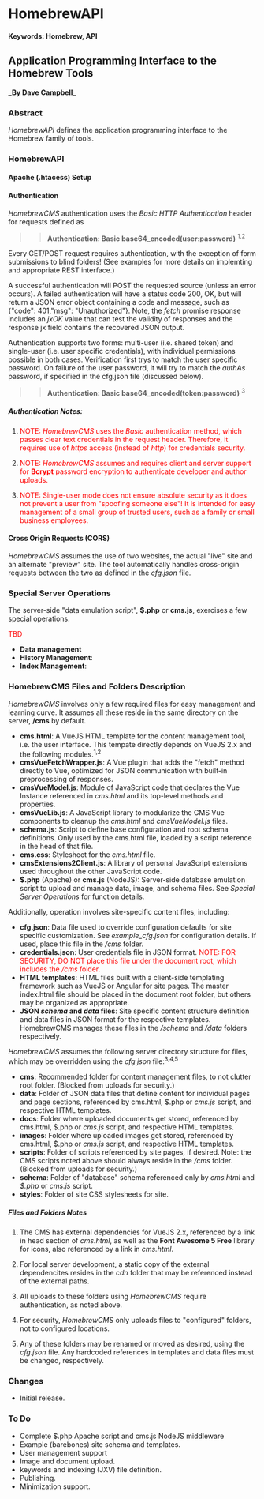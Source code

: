 # HomebrewAPI

#### Keywords:	Homebrew, API

## Application Programming Interface to the Homebrew Tools

**_By Dave Campbell**_

### Abstract

_HomebrewAPI_ defines the application programming interface to the Homebrew family of tools. 

### HomebrewAPI

#### Apache (.htacess) Setup

#### Authentication

_HomebrewCMS_ authentication uses the _Basic HTTP Authentication_ header for requests defined as 

>>**Authentication: Basic base64_encoded(user:password)** <sup>1,2</sup>

Every GET/POST request requires authentication, with the exception of form submissions to blind folders! (See examples for more details on implemting and appropriate REST interface.)

A successful authentication will POST the requested source (unless an error occurs). A failed authentication will have a status code 200, OK, but will return a JSON error object containing a code and message, such as {"code": 401,"msg": "Unauthorized"}. Note, the _fetch_ promise response includes an _jxOK_ value that can test the validity of responses and the response jx field contains the recovered JSON output.

Authentication supports two forms: multi-user (i.e. shared token) and single-user (i.e. user specific credentials), with individual permissions possible in both cases. Verification first trys to match the user specific password. On failure of the user password, it will try to match the _authAs_ password, if specified in the cfg.json file (discussed below).

>>**Authentication: Basic base64_encoded(token:password)** <sup>3</sup>
 
##### Authentication Notes: 
 
  1. <span style="color:red">NOTE: _HomebrewCMS_ uses the _Basic_ authentication method, which passes clear text credentials in the request header. Therefore, it requires use of _https_ access (instead of _http_) for credentials security.</span>
  
  2. <span style="color:red">NOTE: _HomebrewCMS_ assumes and requires client and server support for **Bcrypt** password encryption to authenticate developer and author uploads.</span>

  3. <span style="color:red">NOTE: Single-user mode does not ensure absolute security as it does not prevent a user from "spoofing someone else"! It is intended for easy management of a small group of trusted users, such as a family or small business employees.</span>

#### Cross Origin Requests (CORS)

_HomebrewCMS_ assumes the use of two websites, the actual "live" site and an alternate "preview" site. The tool automatically handles cross-origin requests between the two as defined in the _cfg.json_ file.

### Special Server Operations

The server-side "data emulation script", **$.php** or **cms.js**, exercises a few special operations.

<span style="color:red">TBD</span>

- **Data management**
- **History Management**:
- **Index Management**:

### HomebrewCMS Files and Folders Description

_HomebrewCMS_ involves only a few required files for easy management and learning curve. It assumes all these reside in the same directory on the server, **/cms** by default.

- **cms.html**: A VueJS HTML template for the content management tool, i.e. the user interface. This tempate directly depends on VueJS 2.x and the following modules.<sup>1,2</sup>
- **cmsVueFetchWrapper.js**: A Vue plugin that adds the "fetch" method directly to Vue, optimized for JSON communication with built-in preprocessing of responses.
- **cmsVueModel.js**: Module of JavaScript code that declares the Vue Instance referenced in _cms.html_ and its top-level methods and properties.
- **cmsVueLib.js**: A JavaScript library to modularize the CMS Vue components to cleanup the _cms.html_ and _cmsVueModel.js_ files.
- **schema.js**: Script to define base configuration and root schema definitions. Only used by the cms.html file, loaded by a script reference in the head of that file.
- **cms.css**: Stylesheet for the _cms.html_ file.
- **cmsExtensions2Client.js**: A library of personal JavaScript extensions used throughout the other JavaScript code.
- **$.php** (Apache) or **cms.js** (NodeJS): Server-side database emulation script to upload and manage data, image, and schema files. See _Special Server Operations_ for function details.

Additionally, operation involves site-specific content files, including:

- **cfg.json**: Data file used to override configuration defaults for site specific customization. See _example_cfg.json_ for configuration details. If used, place this file in the _/cms_ folder.
- **credentials.json**: User credentials file in JSON format. <span style="color:red">NOTE: FOR SECURITY, DO NOT place this file under the document root, which includes the _/cms_ folder.</span>
- **HTML templates**: HTML files built with a client-side templating framework such as VueJS or Angular for site pages. The master index.html file should be placed in the document root folder, but others may be organized as appropriate.
- **JSON _schema_ and _data_ files**: Site specific content structure definition and data files in JSON format for the respective templates. HomebrewCMS manages these files in the _/schema_ and _/data_ folders respectively.

_HomebrewCMS_ assumes the following server directory structure for files, which may be overridden using the _cfg.json_ file:<sup>3,4,5</sup>

- **cms**: Recommended folder for content management files, to not clutter root folder. (Blocked from uploads for security.)
- **data**: Folder of JSON data files that define content for individual pages and page sections, referenced by cms.html, $.php or _cms.js_ script, and respective HTML templates.
- **docs**: Folder where uploaded documents get stored, referenced by cms.html, $.php or _cms.js_ script, and respective HTML templates.
- **images**: Folder where uploaded images get stored, referenced by cms.html, $.php or _cms.js_ script, and respective HTML templates.
- **scripts**: Folder of scripts referenced by site pages, if desired. Note: the CMS scripts noted above should always reside in the _/cms_ folder.  (Blocked from uploads for security.)
- **schema**: Folder of "database" schema referenced only by _cms.html_ and _$.php_ or _cms.js_ script.
- **styles**: Folder of site CSS stylesheets for site.

##### Files and Folders Notes

  1. The CMS has external dependencies for VueJS 2.x, referenced by a link in head section of _cms.html_, as well as the **Font Awesome 5 Free** library for icons, also referenced by a link in _cms.html_.
  
  2. For local server development, a static copy of the external dependencites resides in the _cdn_ folder that may be referenced instead of the external paths.
  
  3. All uploads to these folders using _HomebrewCMS_ require authentication, as noted above.
  
  4. For security, _HomebrewCMS_ only uploads files to "configured" folders, not to configured locations.
  
  5. Any of these folders may be renamed or moved as desired, using the _cfg.json_ file. Any hardcoded references in templates and data files must be changed, respectively.

### Changes

- Initial release.

### To Do

- Complete $.php Apache script and cms.js NodeJS middleware
- Example (barebones) site schema and templates.
- User management support
- Image and document upload.
- keywords and indexing (JXV) file definition.
- Publishing.
- Minimization support.